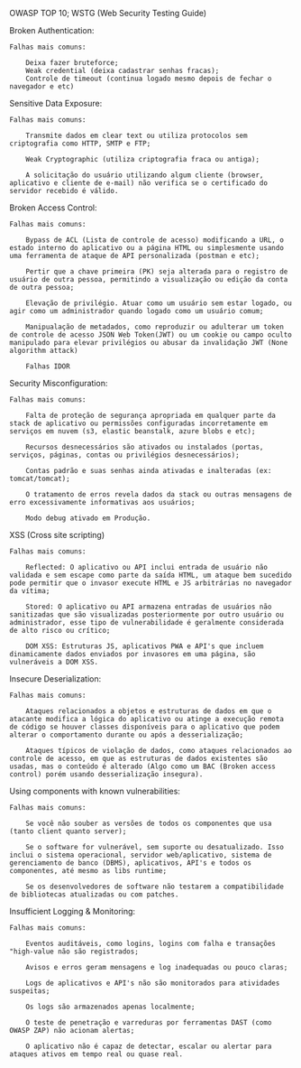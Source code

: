 OWASP TOP 10;
WSTG (Web Security Testing Guide)


Broken Authentication:

    Falhas mais comuns:

        Deixa fazer bruteforce;
        Weak credential (deixa cadastrar senhas fracas);
        Controle de timeout (continua logado mesmo depois de fechar o navegador e etc)

Sensitive Data Exposure:

    Falhas mais comuns:

        Transmite dados em clear text ou utiliza protocolos sem criptografia como HTTP, SMTP e FTP;

        Weak Cryptographic (utiliza criptografia fraca ou antiga);
        
        A solicitação do usuário utilizando algum cliente (browser, aplicativo e cliente de e-mail) não verifica se o certificado do servidor recebido é válido.

Broken Access Control:

    Falhas mais comuns:

        Bypass de ACL (Lista de controle de acesso) modificando a URL, o estado interno do aplicativo ou a página HTML ou simplesmente usando uma ferramenta de ataque de API personalizada (postman e etc);

        Pertir que a chave primeira (PK) seja alterada para o registro de usuário de outra pessoa, permitindo a visualização ou edição da conta de outra pessoa;

        Elevação de privilégio. Atuar como um usuário sem estar logado, ou agir como um administrador quando logado como um usuário comum;

        Manipualação de metadados, como reproduzir ou adulterar um token de controle de acesso JSON Web Token(JWT) ou um cookie ou campo oculto manipulado para elevar privilégios ou abusar da invalidação JWT (None algorithm attack)

        Falhas IDOR

Security Misconfiguration:

    Falhas mais comuns:

        Falta de proteção de segurança apropriada em qualquer parte da stack de aplicativo ou permissões configuradas incorretamente em serviços em nuvem (s3, elastic beanstalk, azure blobs e etc);

        Recursos desnecessários são ativados ou instalados (portas, serviços, páginas, contas ou privilégios desnecessários);

        Contas padrão e suas senhas ainda ativadas e inalteradas (ex: tomcat/tomcat);

        O tratamento de erros revela dados da stack ou outras mensagens de erro excessivamente informativas aos usuários;

        Modo debug ativado em Produção.

XSS (Cross site scripting)

    Falhas mais comuns:

        Reflected: O aplicativo ou API inclui entrada de usuário não validada e sem escape como parte da saída HTML, um ataque bem sucedido pode permitir que o invasor execute HTML e JS arbitrárias no navegador da vítima;

        Stored: O aplicativo ou API armazena entradas de usuários não sanitizadas que são visualizadas posteriormente por outro usuário ou administrador, esse tipo de vulnerabilidade é geralmente considerada de alto risco ou crítico;

        DOM XSS: Estruturas JS, aplicativos PWA e API's que incluem dinamicamente dados enviados por invasores em uma página, são vulneráveis a DOM XSS.

Insecure Deserialization:

    Falhas mais comuns:

        Ataques relacionados a objetos e estruturas de dados em que o atacante modifica a lógica do aplicativo ou atinge a execução remota de código se houver classes disponíveis para o aplicativo que podem alterar o comportamento durante ou após a desserialização;

        Ataques típicos de violação de dados, como ataques relacionados ao controle de acesso, em que as estruturas de dados existentes são usadas, mas o conteúdo é alterado (Algo como um BAC (Broken access control) porém usando desserialização insegura).

Using components with known vulnerabilities:

    Falhas mais comuns:

        Se você não souber as versões de todos os componentes que usa (tanto client quanto server);

        Se o software for vulnerável, sem suporte ou desatualizado. Isso inclui o sistema operacional, servidor web/aplicativo, sistema de gerenciamento de banco (DBMS), aplicativos, API's e todos os componentes, até mesmo as libs runtime;

        Se os desenvolvedores de software não testarem a compatibilidade de bibliotecas atualizadas ou com patches.

Insufficient Logging & Monitoring:

    Falhas mais comuns:

        Eventos auditáveis, como logins, logins com falha e transações "high-value não são registrados;

        Avisos e erros geram mensagens e log inadequadas ou pouco claras;

        Logs de aplicativos e API's não são monitorados para atividades suspeitas;

        Os logs são armazenados apenas localmente;

        O teste de penetração e varreduras por ferramentas DAST (como OWASP ZAP) não acionam alertas;

        O aplicativo não é capaz de detectar, escalar ou alertar para ataques ativos em tempo real ou quase real.